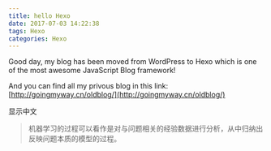 ```yaml
---
title: hello Hexo
date: 2017-07-03 14:22:38
tags: Hexo
categories: Hexo
---
```


Good day, my blog has been moved from WordPress to Hexo which is one of the most awesome JavaScript Blog framework!

And you can find all my privous blog in this link: [http://goingmyway.cn/oldblog/](http://goingmyway.cn/oldblog/)


显示中文

>机器学习的过程可以看作是对与问题相关的经验数据进行分析，从中归纳出反映问题本质的模型的过程。
